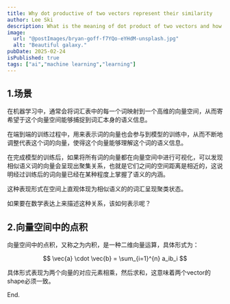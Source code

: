 ```yaml
---
title: Why dot productive of two vectors represent their similarity
author: Lee Ski
description: What is the meaning of dot product of two vectors and how it can be used to represent their similarity.
image:
  url: "@postImages/bryan-goff-f7YQo-eYHdM-unsplash.jpg"
  alt: "Beautiful galaxy."
pubDate: 2025-02-24
isPublished: true
tags: ["ai","machine learning","learning"]
---
```


## 1.场景

在机器学习中，通常会将词汇表中的每一个词映射到一个高维的向量空间，从而寄希望于这个向量空间能够捕捉到词汇本身的语义信息。

在端到端的训练过程中，用来表示词的向量也会参与到模型的训练中，从而不断地调整代表这个词的向量，使得这个向量能够理解这个词的语义信息。

在完成模型的训练后，如果将所有词的向量都在向量空间中进行可视化，可以发现相似语义词的向量会呈现出聚集关系，也就是它们之间的空间距离是相近的，这说明经过训练后的词向量已经在某种程度上掌握了语义的内涵。

这种表现形式在空间上直观体现为相似语义的的词汇呈现聚类状态。

如果要在数学表达上来描述这种关系，该如何表示呢？

## 2.向量空间中的点积

向量空间中的点积，又称之为内积，是一种二维向量运算，具体形式为：

$$
\vec{a} \cdot \vec{b} = \sum_{i=1}^{n} a_ib_i
$$

具体形式表现为两个向量的对应元素相乘，然后求和，这意味着两个vector的shape必须一致。

End.
